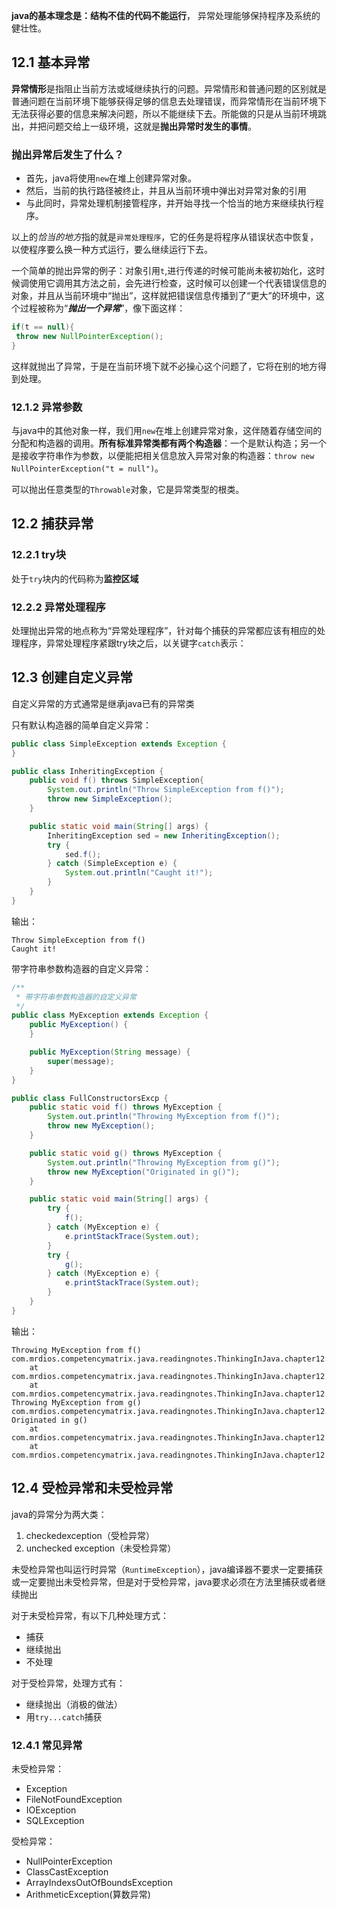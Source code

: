 **java的基本理念是：结构不佳的代码不能运行**，
异常处理能够保持程序及系统的健壮性。

## 12.1 基本异常 ##

**异常情形**是指阻止当前方法或域继续执行的问题。异常情形和普通问题的区别就是普通问题在当前环境下能够获得足够的信息去处理错误，而异常情形在当前环境下无法获得必要的信息来解决问题，所以不能继续下去。所能做的只是从当前环境跳出，并把问题交给上一级环境，这就是**抛出异常时发生的事情**。

### 抛出异常后发生了什么？ ###

- 首先，java将使用`new`在堆上创建异常对象。
- 然后，当前的执行路径被终止，并且从当前环境中弹出对异常对象的引用
- 与此同时，异常处理机制接管程序，并开始寻找一个恰当的地方来继续执行程序。

以上的*恰当的地方*指的就是`异常处理程序`，它的任务是将程序从错误状态中恢复，以使程序要么换一种方式运行，要么继续运行下去。

一个简单的抛出异常的例子：对象引用`t`,进行传递的时候可能尚未被初始化，这时候调使用它调用其方法之前，会先进行检查，这时候可以创建一个代表错误信息的对象，并且从当前环境中“抛出”，这样就把错误信息传播到了“更大”的环境中，这个过程被称为“***抛出一个异常***”，像下面这样：

```java
if(t == null){
 throw new NullPointerException();
}
```
这样就抛出了异常，于是在当前环境下就不必操心这个问题了，它将在别的地方得到处理。

### 12.1.2 异常参数 ###

与java中的其他对象一样，我们用`new`在堆上创建异常对象，这伴随着存储空间的分配和构造器的调用。**所有标准异常类都有两个构造器**：一个是默认构造；另一个是接收字符串作为参数，以便能把相关信息放入异常对象的构造器：`throw new NullPointerException("t = null")`。

可以抛出任意类型的`Throwable`对象，它是异常类型的根类。

## 12.2 捕获异常 ##

### 12.2.1 try块 ###
处于`try`块内的代码称为**监控区域**

### 12.2.2 异常处理程序 ###

处理抛出异常的地点称为“异常处理程序”，针对每个捕获的异常都应该有相应的处理程序，异常处理程序紧跟try块之后，以关键字`catch`表示：

## 12.3 创建自定义异常 ##

自定义异常的方式通常是继承java已有的异常类

只有默认构造器的简单自定义异常：
```java
public class SimpleException extends Exception {
}

public class InheritingException {
    public void f() throws SimpleException{
        System.out.println("Throw SimpleException from f()");
        throw new SimpleException();
    }

    public static void main(String[] args) {
        InheritingException sed = new InheritingException();
        try {
            sed.f();
        } catch (SimpleException e) {
            System.out.println("Caught it!");
        }
    }
}
```
输出：
```
Throw SimpleException from f()
Caught it!
```

带字符串参数构造器的自定义异常：

```java
/**
 * 带字符串参数构造器的自定义异常
 */
public class MyException extends Exception {
    public MyException() {
    }

    public MyException(String message) {
        super(message);
    }
}

public class FullConstructorsExcp {
    public static void f() throws MyException {
        System.out.println("Throwing MyException from f()");
        throw new MyException();
    }

    public static void g() throws MyException {
        System.out.println("Throwing MyException from g()");
        throw new MyException("Originated in g()");
    }

    public static void main(String[] args) {
        try {
            f();
        } catch (MyException e) {
            e.printStackTrace(System.out);
        }
        try {
            g();
        } catch (MyException e) {
            e.printStackTrace(System.out);
        }
    }
}
```
输出：
```
Throwing MyException from f()
com.mrdios.competencymatrix.java.readingnotes.ThinkingInJava.chapter12.MyException
	at com.mrdios.competencymatrix.java.readingnotes.ThinkingInJava.chapter12.FullConstructorsExcp.f(FullConstructorsExcp.java:10)
	at com.mrdios.competencymatrix.java.readingnotes.ThinkingInJava.chapter12.FullConstructorsExcp.main(FullConstructorsExcp.java:20)
Throwing MyException from g()
com.mrdios.competencymatrix.java.readingnotes.ThinkingInJava.chapter12.MyException: Originated in g()
	at com.mrdios.competencymatrix.java.readingnotes.ThinkingInJava.chapter12.FullConstructorsExcp.g(FullConstructorsExcp.java:15)
	at com.mrdios.competencymatrix.java.readingnotes.ThinkingInJava.chapter12.FullConstructorsExcp.main(FullConstructorsExcp.java:25)
```

## 12.4 受检异常和未受检异常 ##

java的异常分为两大类：

1. checkedexception（受检异常）
2. unchecked exception（未受检异常）

未受检异常也叫运行时异常（`RuntimeException`），java编译器不要求一定要捕获或一定要抛出未受检异常，但是对于受检异常，java要求必须在方法里捕获或者继续抛出

对于未受检异常，有以下几种处理方式：

- 捕获
- 继续抛出
- 不处理

对于受检异常，处理方式有：

- 继续抛出（消极的做法）
- 用`try...catch`捕获

### 12.4.1 常见异常 ###

未受检异常：

- Exception
- FileNotFoundException
- IOException
- SQLException

受检异常：

- NullPointerException
- ClassCastException
- ArrayIndexsOutOfBoundsException
- ArithmeticException(算数异常)
